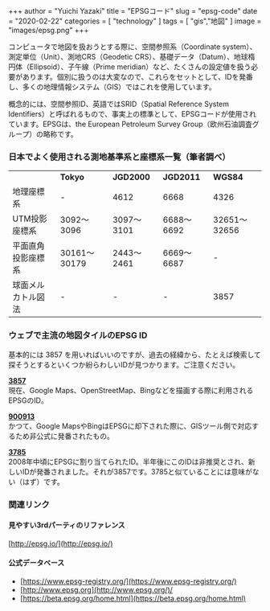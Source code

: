 +++
author = "Yuichi Yazaki"
title = "EPSGコード"
slug = "epsg-code"
date = "2020-02-22"
categories = [
    "technology"
]
tags = [
    "gis","地図"
]
image = "images/epsg.png"
+++

コンピュータで地図を扱おうとする際に、空間参照系（Coordinate system）、測定単位（Unit）、測地CRS（Geodetic CRS）、基礎データ（Datum）、地球楕円体（Ellipsoid）、子午線（Prime meridian）など、たくさんの設定値を扱う必要があります。個別に扱うのは大変なので、これらをセットとして、IDを発番し、多くの地理情報システム（GIS）ではこれを使用しています。

概念的には、空間参照ID、英語ではSRID（Spatial Reference System Identifiers）と呼ばれるもので、事実上の標準として、EPSGコードが使用されています。EPSGは、the European Petroleum Survey Group（欧州石油調査グループ）の略称です。

### 日本でよく使用される測地基準系と座標系一覧（筆者調べ）

<table class="wp-block-table"><tbody><tr><td></td><td><strong>Tokyo</strong></td><td><strong>JGD2000</strong></td><td><strong>JGD2011</strong></td><td><strong>WGS84</strong></td></tr><tr><td>地理座標系</td><td>-</td><td>4612</td><td>6668</td><td>4326</td></tr><tr><td>UTM投影座標系</td><td>3092〜3096</td><td>3097〜3101</td><td>6688〜6692</td><td>32651〜32656</td></tr><tr><td>平面直角投影座標系</td><td>30161〜30179</td><td>2443〜2461</td><td>6669〜6687</td><td>-</td></tr><tr><td>球面メルカトル図法</td><td>-</td><td>-</td><td>-</td><td>3857</td></tr></tbody></table>

### ウェブで主流の地図タイルのEPSG ID

基本的には 3857 を用いればいいのですが、過去の経緯から、たとえば検索して探そうとするといくつか紛らわしいIDが見つかります。ご注意ください。

**[3857](http://epsg.io/3857)**  
現在、Google Maps、OpenStreetMap、Bingなどを描画する際に利用されるEPSGのID。

**[900913](http://epsg.io/900913)**  
かつて、Google MapsやBingはEPSGに却下された際に、GISツール側で対応するため非公式に発番されたもの。

**[3785](http://epsg.io/3785)**  
2008年中頃にEPSGに割り当てられたID。半年後にこのIDは非推奨とされ、新しいIDが発番されました。それが3857です。3785と似ていることには意味がない（はず）です。

### 関連リンク

#### 見やすい3rdパーティのリファレンス

[](http://epsg.io/)[http://epsg.io/](http://epsg.io/)

#### 公式データベース

- [](https://www.epsg-registry.org/)[https://www.epsg-registry.org/](https://www.epsg-registry.org/)
- [http://www.epsg.org](http://www.epsg.org/)/
- [](https://beta.epsg.org/home.html)[https://beta.epsg.org/home.html](https://beta.epsg.org/home.html)
